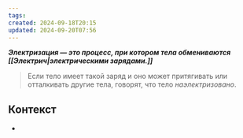 ```yaml
---
tags: 
created: 2024-09-18T20:15
updated: 2024-09-20T07:56
---
```

***Электризация — это процесс, при котором тела обмениваются [[Электрич|электрическими зарядами.]]***

> Если тело имеет такой заряд и оно может притягивать или отталкивать другие тела, говорят, что тело *наэлектризовано*.


## Контекст
- 


